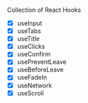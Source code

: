 Collection of React Hooks

- [x] useInput
- [x] useTabs
- [x] useTitle
- [x] useClicks
- [x] useConfirm
- [x] usePreventLeave
- [x] useBeforeLeave
- [x] useFadeIn
- [x] useNetwork
- [x] useScroll
